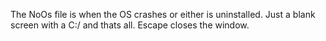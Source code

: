 The NoOs file is when the OS crashes or either is uninstalled. Just a blank screen with a C:/ and thats all. Escape closes the window.
